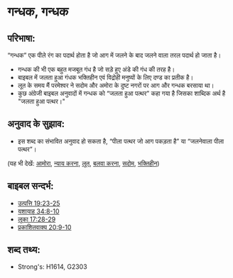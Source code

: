 # गन्धक, गन्धक #

## परिभाषा: ##

“गन्धक” एक पीले रंग का पदार्थ होता है जो आग में जलने के बाद जलने वाला तरल पदार्थ हो जाता है।

* गन्धक की भी एक बहुत मजबूत गंध है जो सड़े हुए अंडे की गंध की तरह है।
* बाइबल में जलता हुआ गंधक भक्तिहीन एवं विद्रोही मनुष्यों के लिए दण्ड का प्रतीक है।
* लूत के समय मैं परमेश्वर ने सदोम और अमोरा के दुष्ट नगरों पर आग और गन्धक बरसाया था।
* कुछ अंग्रेजी बाइबल अनुवादों में गन्धक को “जलता हुआ पत्थर” कहा गया है जिसका शाब्दिक अर्थ है "जलता हुआ पत्थर।"

## अनुवाद के सुझाव: ##

* इस शब्द का संभावित अनुवाद हो सकता है, “पीला पत्थर जो आग पकड़ता है” या “जलनेवाला पीला पत्थर”।

(यह भी देखें: [आमोरा](../names/gomorrah.md), [न्याय करना](../kt/judge.md), [लूत](../names/lot.md), [बलवा करना](../other/rebel.md), [सदोम](../names/sodom.md), [भक्तिहीन](../kt/ungodly.md))

## बाइबल सन्दर्भ: ##

* [उत्पत्ति 19:23-25](rc://en/tn/help/gen/19/23)
* [यशायाह 34:8-10](rc://en/tn/help/isa/34/08)
* [लूका 17:28-29](rc://en/tn/help/luk/17/28)
* [प्रकाशितवाक्य 20:9-10](rc://en/tn/help/rev/20/09)

## शब्द तथ्य: ##

* Strong's: H1614, G2303
